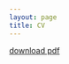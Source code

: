 ```yaml
---
layout: page
title: CV
---
```


[download pdf](https://heatherkopp.github.io/files/heatherkopp_cv.pdf)
